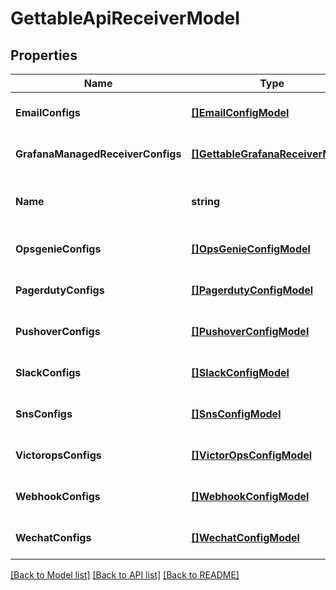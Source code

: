 # GettableApiReceiverModel

## Properties
Name | Type | Description | Notes
------------ | ------------- | ------------- | -------------
**EmailConfigs** | [**[]EmailConfigModel**](EmailConfig.md) |  | [optional] [default to null]
**GrafanaManagedReceiverConfigs** | [**[]GettableGrafanaReceiverModel**](GettableGrafanaReceiver.md) |  | [optional] [default to null]
**Name** | **string** | A unique identifier for this receiver. | [optional] [default to null]
**OpsgenieConfigs** | [**[]OpsGenieConfigModel**](OpsGenieConfig.md) |  | [optional] [default to null]
**PagerdutyConfigs** | [**[]PagerdutyConfigModel**](PagerdutyConfig.md) |  | [optional] [default to null]
**PushoverConfigs** | [**[]PushoverConfigModel**](PushoverConfig.md) |  | [optional] [default to null]
**SlackConfigs** | [**[]SlackConfigModel**](SlackConfig.md) |  | [optional] [default to null]
**SnsConfigs** | [**[]SnsConfigModel**](SNSConfig.md) |  | [optional] [default to null]
**VictoropsConfigs** | [**[]VictorOpsConfigModel**](VictorOpsConfig.md) |  | [optional] [default to null]
**WebhookConfigs** | [**[]WebhookConfigModel**](WebhookConfig.md) |  | [optional] [default to null]
**WechatConfigs** | [**[]WechatConfigModel**](WechatConfig.md) |  | [optional] [default to null]

[[Back to Model list]](../README.md#documentation-for-models) [[Back to API list]](../README.md#documentation-for-api-endpoints) [[Back to README]](../README.md)


